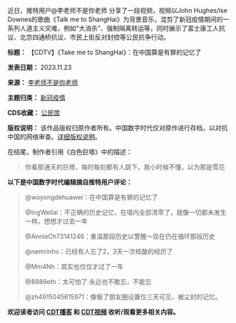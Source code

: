 
近日，推特用户@李老师不是你老师 分享了一段视频，视频以John Hughes/íse Downes的歌曲《Talk me to ShangHai》为背景音乐，混剪了新冠疫情期间的一系列人道主义灾难，例如“大消杀”、强制隔离转运等，同时展示了富士康工人抗议、北京四通桥抗议、市民上街反对封控等公民抗争行动。




**标题：** 【CDTV】《Take me to ShangHai》：在中国算是有罪的记忆了  

**发表日期：** 2023.11.23  

**来源：** [李老师不是你老师](https://chinadigitaltimes.net/space/李老师不是你老师)  

**主题归类：** [新冠疫情](https://chinadigitaltimes.net/space/新冠疫情)  

**CDS收藏：** [公民馆](https://chinadigitaltimes.net/space/%E5%85%AC%E6%B0%91%E9%A6%86)  

**版权说明：** 该作品版权归原作者所有。中国数字时代仅对原作进行存档，以对抗中国的网络审查。[详细版权说明](https://chinadigitaltimes.net/chinese/copyright)。


在结尾，制作者引用《白色巨塔》中的描述：



> 
> 你看那通天的巨塔，每时每刻都有人跳下，我小时候不懂，以为那是雪花
> 
> 
> 


**以下是中国数字时代编辑摘自推特用户评论：** 



> 
> @woyongdehuawei：在中国算是有罪的记忆了
> 
> 
> @IngWeilai：不正确的历史记忆，在墙内全部清零了，就像一切都未发生一样。想想才过去一年
> 
> 
> @AnnieCh73141246：重温那段历史以警醒～现在仍在循环那段历史
> 
> 
> @nemrinho：已经有人忘了2，3天一次核酸的经历了
> 
> 
> @Mm4Nh：其实也仅仅才过了一年
> 
> 
> @8989eth：太可怕了 永远也不敢忘，不能忘
> 
> 
> @zh4915045615971：像极了朋友圈设置仅三天可见，被尘封的记忆。
> 
> 
> 


**欢迎读者访问 [CDT播客](https://open.firstory.me/user/cdt/platforms "CDT播客") 和 [CDT视频](https://www.youtube.com/@CDTChinese/videos "CDT视频") 收听/观看更多相关内容。** 

